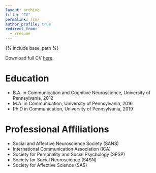```yaml
---
layout: archive
title: "CV"
permalink: /cv/
author_profile: true
redirect_from:
  - /resume
---
```


{% include base_path %}

Download full CV [here](http://academicpages.github.io/files/CV_ElisaBaek.pdf).

Education
======
* B.A. in Communication and Cognitive Neuroscience, University of Pennsylvania, 2012
* M.A. in Communication, University of Pennsylvania, 2016
* Ph.D in Communication, University of Pennsylvania, 2019

Professional Affiliations
======
* Social and Affective Neuroscience Society (SANS)
* International Communication Association (ICA)
* Society for Personality and Social Psychology (SPSP)
* Society for Social Neuroscience (S4SN)
* Society for Affective Science (SAS)
